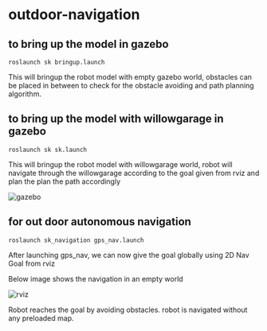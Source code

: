 # outdoor-navigation

## to bring up the model in gazebo 


`roslaunch sk bringup.launch`

This will bringup the robot model with empty gazebo world, obstacles can be placed in between to check for the obstacle avoiding and path planning algorithm.


## to bring up the model with willowgarage in gazebo 

`roslaunch sk sk.launch`

This will bringup the robot model with willowgarage world, robot will navigate through the willowgarage according to the goal given from rviz and plan the plan the path accordingly

![gazebo](https://github.com/mohdwaseem27/outdoor-navigation/blob/master/docs/pic0.png) 



## for out door autonomous navigation


`roslaunch sk_navigation gps_nav.launch`


After launching gps_nav, we can now give the goal globally using 2D Nav Goal from rviz

Below image shows the navigation in an empty world

![rviz](https://github.com/mohdwaseem27/outdoor-navigation/blob/master/docs/pic.png)

Robot reaches the goal by avoiding obstacles.
robot is navigated without any preloaded map.


